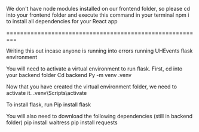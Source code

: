 We don't have node modules installed on our frontend folder, so please cd into your frontend folder and execute this command in your terminal
npm i
to install all dependencies for your React app

=========================================================

Writing this out incase anyone is running into errors running UHEvents flask environment

You will need to activate a virtual environment to run flask. First, cd into your backend folder
Cd backend
Py -m venv .venv

Now that you have created the virtual environment folder, we need to activate it.
.venv\Scripts\activate 

To install flask, run 
Pip install flask

You will also need to download the following dependencies (still in backend folder)
pip install waitress
pip install requests
